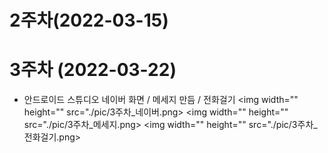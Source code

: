 # 2주차(2022-03-15)

# 3주차 (2022-03-22)
 - 안드로이드 스튜디오 네이버 화면 / 메세지 만듬 / 전화걸기
 <img width="" height="" src="./pic/3주차_네이버.png></img>
 <img width="" height="" src="./pic/3주차_메세지.png></img>
 <img width="" height="" src="./pic/3주차_전화걸기.png></img>

